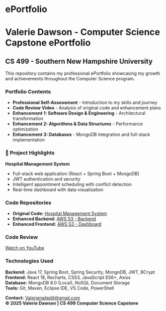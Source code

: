 # ePortfolio
# Valerie Dawson - Computer Science Capstone ePortfolio

## CS 499 - Southern New Hampshire University

This repository contains my professional ePortfolio showcasing my growth and achievements throughout the Computer Science program.


###  Portfolio Contents

- **Professional Self-Assessment** - Introduction to my skills and journey
- **Code Review Video** - Analysis of original code and enhancement plans
- **Enhancement 1: Software Design & Engineering** - Architectural transformation
- **Enhancement 2: Algorithms & Data Structures** - Performance optimization
- **Enhancement 3: Databases** - MongoDB integration and full-stack implementation

### 🎯 Project Highlights

**Hospital Management System**
- Full-stack web application (React + Spring Boot + MongoDB)
- JWT authentication and security
- Intelligent appointment scheduling with conflict detection
- Real-time dashboard with data visualization

###  Code Repositories

- **Original Code:** [Hospital Management System](https://github.com/Rubysage20/Hospital)
- **Enhanced Backend:** [AWS S3 - Backend](https://finalproject-hospitalmanagement.s3.us-east-1.amazonaws.com/hospital-backend/hospital-backend.zip)
- **Enhanced Frontend:** [AWS S3 - Dashboard](https://finalproject-hospitalmanagement.s3.us-east-1.amazonaws.com/hospital-dashboard/hospital-dashboard.zip)

###  Code Review

[Watch on YouTube](https://youtu.be/jiJpdv9fO5k)

### Technologies Used

**Backend:** Java 17, Spring Boot, Spring Security, MongoDB, JWT, BCrypt  
**Frontend:** React 18, Recharts, CSS3, JavaScript ES6+, Axios  
**Database:** MongoDB 8.0 (Local), NoSQL Document Storage  
**Tools:** Git, Maven, Eclipse IDE, VS Code, PowerShell



**Contact:** Valerienailedit@gmail.com  
**© 2025 Valerie Dawson | CS 499 Computer Science Capstone**

